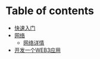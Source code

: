 # Table of contents

* [快速入门](README.md)
* [网络](wang-luo/README.md)
  * [网络详情](网络/network.md)
* [开发一个WEB3应用](build-web3-app.md)
